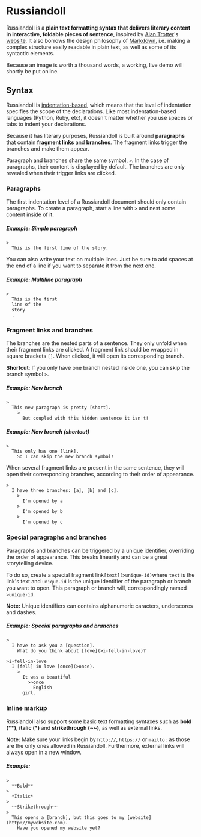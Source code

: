 # Russiandoll

Russiandoll is a **plain text formatting syntax that delivers literary content in interactive, foldable pieces of sentence**, inspired by [Alan Trotter](https://twitter.com/alantrotter)'s [website](http://greaterthanorequalto.net/). It also borrows the design philosophy of [Markdown](http://daringfireball.net/projects/markdown/), i.e. making a complex structure easily readable in plain text, as well as some of its syntactic elements.

Because an image is worth a thousand words, a working, live demo will shortly be put online.

## Syntax

Russiandoll is [indentation-based](https://en.wikipedia.org/wiki/Off-side_rule), which means that the level of indentation specifies the scope of the declarations. Like most indentation-based languages (Python, Ruby, etc), it doesn't matter whether you use spaces or tabs to indent your declarations.

Because it has literary purposes, Russiandoll is built around **paragraphs** that contain **fragment links** and **branches**. The fragment links trigger the branches and make them appear.

Paragraph and branches share the same symbol, `>`. In the case of paragraphs, their content is displayed by default. The branches are only revealed when their trigger links are clicked.

### Paragraphs 

The first indentation level of a Russiandoll document should only contain paragraphs. To create a paragraph, start a line with `>` and nest some content inside of it.

##### Example: Simple paragraph

```
>
  This is the first line of the story.
```

You can also write your text on multiple lines. Just be sure to add spaces at the end of a line if you want to separate it from the next one.

##### Example: Multiline paragraph

```
>
  This is the first 
  line of the 
  story 
  .
```

### Fragment links and branches

The branches are the nested parts of a sentence. They only unfold when their fragment links are clicked. A fragment link should be wrapped in square brackets `[]`. When clicked, it will open its corresponding branch.

**Shortcut**: If you only have one branch nested inside one, you can skip the branch symbol `>`.

##### Example: New branch

```
>
  This new paragraph is pretty [short]. 
  	>
      But coupled with this hidden sentence it isn't!
```

##### Example: New branch (shortcut)

```
>
  This only has one [link].
    So I can skip the new branch symbol!
```

When several fragment links are present in the same sentence, they will open their corresponding branches, according to their order of appearance.

```
>
  I have three branches: [a], [b] and [c].
  	>
  	  I'm opened by a
  	>
  	  I'm opened by b
  	>
  	  I'm opened by c 
```

### Special paragraphs and branches

Paragraphs and branches can be triggered by a unique identifier, overriding the order of appearance. This breaks linearity and can be a great storytelling device.

To do so, create a special fragment link`[text](>unique-id)`where `text` is the link's text and `unique-id` is the unique identifier of the paragraph or branch you want to open. This paragraph or branch will, correspondingly named `>unique-id`.

**Note:** Unique identifiers can contains alphanumeric caracters, underscores and dashes.

##### Example: Special paragraphs and branches

```
>
  I have to ask you a [question].
    What do you think about [love](>i-fell-in-love)?

>i-fell-in-love
  I [fell] in love [once](>once).
    >
      It was a beautiful 
        >>once
		  English 
      girl.
```

### Inline markup

Russiandoll also support some basic text formatting syntaxes such as **bold (\*\*)**, **italic (\*)** and  **strikethrough (~~)**, as well as external links. 

**Note:** Make sure your links begin by `http://`, `https://` or `mailto:` as those are the only ones allowed in Russiandoll. Furthermore, external links will always open in a new window.

##### Example: 

```
>
  **Bold**
>
  *Italic*
>
  ~~Strikethrough~~
>
  This opens a [branch], but this goes to my [website](http://mywebsite.com).
  	Have you opened my website yet?
```

